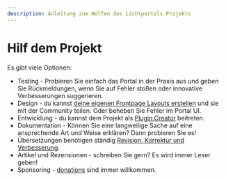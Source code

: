 ```yaml
---
description: Anleitung zum Helfen des Lichtportals Projekts
---
```


# Hilf dem Projekt

Es gibt viele Optionen:

- Testing - Probieren Sie einfach das Portal in der Praxis aus und geben Sie Rückmeldungen, wenn Sie auf Fehler stoßen oder innovative Verbesserungen suggerieren.
- Design - du kannst [deine eigenen Frontpage Layouts erstellen](./create-layout.md) und sie mit der Community teilen. Oder beheben Sie Fehler im Portal UI.
- Entwicklung - du kannst dem Projekt als [Plugin Creator](../plugins/create-new.md) beitreten.
- Dokumentation - Können Sie eine langweilige Sache auf eine ansprechende Art und Weise erklären? Dann probieren Sie es!
- Übersetzungen benötigen ständig [Revision, Korrektur und Verbesserung](https://crowdin.com/project/light-portal).
- Artikel und Rezensionen - schreiben Sie gern? Es wird immer Leser geben!
- Sponsoring - [donations](https://ko-fi.com/dragomano/) sind immer willkommen.
